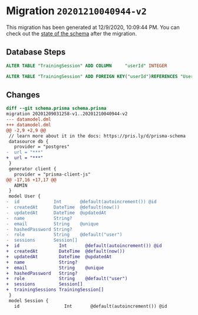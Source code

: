 # Migration `20201210040944-v2`

This migration has been generated at 12/9/2020, 10:09:44 PM.
You can check out the [state of the schema](./schema.prisma) after the migration.

## Database Steps

```sql
ALTER TABLE "TrainingSession" ADD COLUMN     "userId" INTEGER

ALTER TABLE "TrainingSession" ADD FOREIGN KEY("userId")REFERENCES "User"("id") ON DELETE SET NULL ON UPDATE CASCADE
```

## Changes

```diff
diff --git schema.prisma schema.prisma
migration 20201209031258-v1..20201210040944-v2
--- datamodel.dml
+++ datamodel.dml
@@ -2,9 +2,9 @@
 // learn more about it in the docs: https://pris.ly/d/prisma-schema
 datasource db {
   provider = "postgres"
-  url = "***"
+  url = "***"
 }
 generator client {
   provider = "prisma-client-js"
@@ -17,16 +17,17 @@
   ADMIN
 }
 model User {
-  id             Int       @default(autoincrement()) @id
-  createdAt      DateTime  @default(now())
-  updatedAt      DateTime  @updatedAt
-  name           String?
-  email          String    @unique
-  hashedPassword String?
-  role           String    @default("user")
-  sessions       Session[]
+  id               Int       @default(autoincrement()) @id
+  createdAt        DateTime  @default(now())
+  updatedAt        DateTime  @updatedAt
+  name             String?
+  email            String    @unique
+  hashedPassword   String?
+  role             String    @default("user")
+  sessions         Session[]
+  trainingSessions TrainingSession[]
 }
 model Session {
   id                 Int       @default(autoincrement()) @id
```


